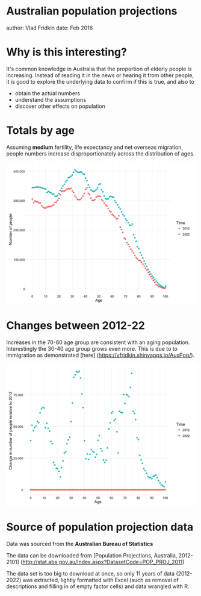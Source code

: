 Australian population projections
========================================================
author: Vlad Fridkin
date: Feb 2016

Why is this interesting?
========================================================
It's common knowledge in Australia that the proportion of elderly people is increasing.
Instead of reading it in the news or hearing it from other people, it is good to explore
the underlying data to confirm if this is true, and also to
- obtain the actual numbers
- understand the assumptions 
- discover other effects on population

Totals by age
========================================================
Assuming **medium** fertility, life expectancy and net overseas migration,
people numbers increase disproportionately across the distribution of ages.

<img src="AusPop-figure/unnamed-chunk-1-1.png" title="plot of chunk unnamed-chunk-1" alt="plot of chunk unnamed-chunk-1" style="display: block; margin: auto;" />

Changes between 2012-22
========================================================
Increases in the 70-80 age group are consistent with an aging population. 
Interestingly the 30-40 age group grows even more.  This is due to
to immigration as demonstrated [here]
(https://vfridkin.shinyapps.io/AusPop/).


<img src="AusPop-figure/unnamed-chunk-2-1.png" title="plot of chunk unnamed-chunk-2" alt="plot of chunk unnamed-chunk-2" style="display: block; margin: auto;" />


Source of population projection data
========================================================
Data was sourced from the **Australian Bureau of Statistics** 

The data can be downloaded from 
[Population Projections, Australia, 2012-2101]
(http://stat.abs.gov.au/Index.aspx?DatasetCode=POP_PROJ_2011)

The data set is too big to download at once, so only 11 years of data (2012-2022) was extracted, lightly formatted with Excel (such as removal of descriptions and filling in of empty factor cells) and data wrangled with R.
